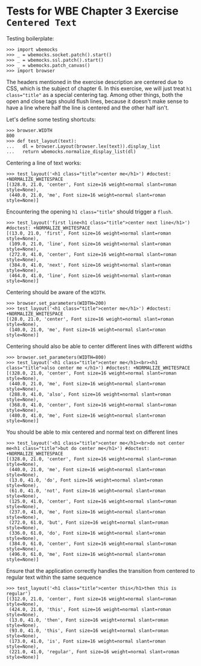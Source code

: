 Tests for WBE Chapter 3 Exercise `Centered Text`
==============================================

Testing boilerplate:

    >>> import wbemocks
    >>> _ = wbemocks.socket.patch().start()
    >>> _ = wbemocks.ssl.patch().start()
    >>> _ = wbemocks.patch_canvas()
    >>> import browser

The headers mentioned in the exercise description are centered due to
CSS, which is the subject of chapter 6. In this exercise, we will just
treat `h1 class="title"` as a special centering tag. Among other
things, both the open and close tags should flush lines, because it
doesn't make sense to have a line where half the line is centered and
the other half isn't.

Let's define some testing shortcuts:

    >>> browser.WIDTH
    800
    >>> def test_layout(text):
    ...   dl = browser.Layout(browser.lex(text)).display_list
    ...   return wbemocks.normalize_display_list(dl)

Centering a line of text works:

    >>> test_layout('<h1 class="title">center me</h1>') #doctest: +NORMALIZE_WHITESPACE
    [(328.0, 21.0, 'center', Font size=16 weight=normal slant=roman style=None), 
     (440.0, 21.0, 'me', Font size=16 weight=normal slant=roman style=None)]

Encountering the opening `h1 class="title"`  should trigger a `flush`.

    >>> test_layout('first line<h1 class="title">center next line</h1>') #doctest: +NORMALIZE_WHITESPACE
    [(13.0, 21.0, 'first', Font size=16 weight=normal slant=roman style=None), 
     (109.0, 21.0, 'line', Font size=16 weight=normal slant=roman style=None), 
     (272.0, 41.0, 'center', Font size=16 weight=normal slant=roman style=None),
     (384.0, 41.0, 'next', Font size=16 weight=normal slant=roman style=None),
     (464.0, 41.0, 'line', Font size=16 weight=normal slant=roman style=None)]

Centering should be aware of the `WIDTH`.

    >>> browser.set_parameters(WIDTH=200)
    >>> test_layout('<h1 class="title">center me</h1>') #doctest: +NORMALIZE_WHITESPACE
    [(28.0, 21.0, 'center', Font size=16 weight=normal slant=roman style=None), 
     (140.0, 21.0, 'me', Font size=16 weight=normal slant=roman style=None)]

Centering should also be able to center different lines with different widths

    >>> browser.set_parameters(WIDTH=800)
    >>> test_layout('<h1 class="title">center me</h1><br><h1 class="title">also center me </h1>') #doctest: +NORMALIZE_WHITESPACE   
    [(328.0, 21.0, 'center', Font size=16 weight=normal slant=roman style=None), 
     (440.0, 21.0, 'me', Font size=16 weight=normal slant=roman style=None), 
     (288.0, 41.0, 'also', Font size=16 weight=normal slant=roman style=None), 
     (368.0, 41.0, 'center', Font size=16 weight=normal slant=roman style=None), 
     (480.0, 41.0, 'me', Font size=16 weight=normal slant=roman style=None)]

You should be able to mix centered and normal text on different lines

    >>> test_layout('<h1 class="title">center me</h1><br>do not center me<h1 class="title">but do center me</h1>') #doctest: +NORMALIZE_WHITESPACE   
    [(328.0, 21.0, 'center', Font size=16 weight=normal slant=roman style=None), 
     (440.0, 21.0, 'me', Font size=16 weight=normal slant=roman style=None), 
     (13.0, 41.0, 'do', Font size=16 weight=normal slant=roman style=None), 
     (61.0, 41.0, 'not', Font size=16 weight=normal slant=roman style=None),
     (125.0, 41.0, 'center', Font size=16 weight=normal slant=roman style=None),
     (237.0, 41.0, 'me', Font size=16 weight=normal slant=roman style=None), 
     (272.0, 61.0, 'but', Font size=16 weight=normal slant=roman style=None), 
     (336.0, 61.0, 'do', Font size=16 weight=normal slant=roman style=None), 
     (384.0, 61.0, 'center', Font size=16 weight=normal slant=roman style=None),
     (496.0, 61.0, 'me', Font size=16 weight=normal slant=roman style=None)]


Ensure that the application correctly handles the transition from centered to regular text within the same sequence

    >>> test_layout('<h1 class="title">center this</h1>then this is regular')
    [(312.0, 21.0, 'center', Font size=16 weight=normal slant=roman style=None),
     (424.0, 21.0, 'this', Font size=16 weight=normal slant=roman style=None), 
     (13.0, 41.0, 'then', Font size=16 weight=normal slant=roman style=None), 
     (93.0, 41.0, 'this', Font size=16 weight=normal slant=roman style=None), 
     (173.0, 41.0, 'is', Font size=16 weight=normal slant=roman style=None), 
     (221.0, 41.0, 'regular', Font size=16 weight=normal slant=roman style=None)]